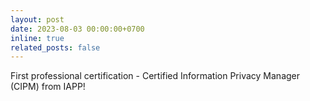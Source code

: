 ```yaml
---
layout: post
date: 2023-08-03 00:00:00+0700
inline: true
related_posts: false
---
```


First professional certification - Certified Information Privacy Manager (CIPM) from IAPP!
